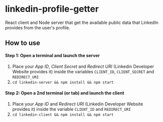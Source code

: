 # linkedin-profile-getter
React client and Node server that get the available public data that LinkedIn provides from the user's profile.

## How to use
#### Step 1: Open a terminal and launch the server
1. Place your _App ID_, _Client Secret_ and _Redirect URI_ (Linkedin Developer Website provides it) inside the variables ```CLIENT_ID```, ```CLIENT_SECRET``` and ```REDIRECT_URI```
2. ```cd linkedin-server && npm install && npm start```

#### Step 2: Open a 2nd terminal (or tab) and launch the client
1. Place your _App ID_ and _Redirect URI_ (Linkedin Developer Website provides it) inside the variable ```CLIENT_ID``` and ```REDIRECT_URI```
2. ```cd linkedin-client && npm install && npm start```
